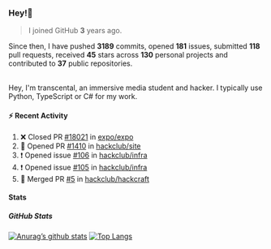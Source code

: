 ### Hey!👋
<!-- [![Banner](banner.png)](https://dillonb07.is-a.dev) -->


> I joined GitHub **3** years ago.

Since then, I have pushed **3189** commits, opened **181** issues, submitted **118** pull requests, received **45** stars across **130** personal projects and contributed to **37** public repositories.

<br>
Hey, I'm transcental, an immersive media student and hacker. I typically use Python, TypeScript or C# for my work.

<br>

#### :zap: Recent Activity

<!--START_SECTION:activity-->
1. ❌ Closed PR [#18021](https://github.com/expo/expo/pull/18021) in [expo/expo](https://github.com/expo/expo)
2. 💪 Opened PR [#1410](https://github.com/hackclub/site/pull/1410) in [hackclub/site](https://github.com/hackclub/site)
3. ❗ Opened issue [#106](https://github.com/hackclub/infra/issues/106) in [hackclub/infra](https://github.com/hackclub/infra)
4. ❗ Opened issue [#105](https://github.com/hackclub/infra/issues/105) in [hackclub/infra](https://github.com/hackclub/infra)
5. 🎉 Merged PR [#5](https://github.com/hackclub/hackcraft/pull/5) in [hackclub/hackcraft](https://github.com/hackclub/hackcraft)
<!--END_SECTION:activity-->

#### Stats

##### GitHub Stats
[![Anurag’s github stats](https://github-readme-stats.vercel.app/api?username=transcental&show_icons=true&theme=radical)](https://github.com/transcental)
[![Top Langs](https://github-readme-stats.vercel.app/api/top-langs/?username=transcental&layout=compact&theme=radical)](https://github.com/transcental)
